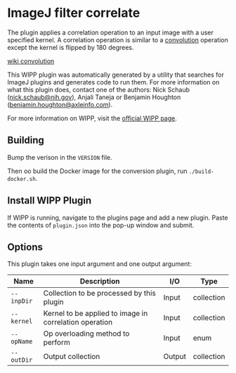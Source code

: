 # ImageJ filter correlate

The plugin applies a correlation operation to an input image with a user 
specified kernel. A correlation operation is similar to a 
[convolution](https://en.wikipedia.org/wiki/Convolution) operation except the 
kernel is flipped by 180 degrees.

[wiki convolution](https://en.wikipedia.org/wiki/Convolution)

This WIPP plugin was automatically generated by a utility that searches for
ImageJ plugins and generates code to run them. For more information on what this
plugin does, contact one of the authors: Nick Schaub (nick.schaub@nih.gov), 
Anjali Taneja or Benjamin Houghton (benjamin.houghton@axleinfo.com).

For more information on WIPP, visit the [official WIPP page](https://isg.nist.gov/deepzoomweb/software/wipp).

## Building

Bump the verison in the `VERSION` file.

Then oo build the Docker image for the conversion plugin, run
`./build-docker.sh`.

## Install WIPP Plugin

If WIPP is running, navigate to the plugins page and add a new plugin.
Paste the contents of `plugin.json` into the pop-up window and submit.

## Options

This plugin takes one input argument and one output argument:

| Name          | Description             | I/O    | Type   |
|---------------|-------------------------|--------|--------|
| `--inpDir` | Collection to be processed by this plugin | Input | collection |
| `--kernel` | Kernel to be applied to image in correlation operation | Input | collection |
| `--opName` | Op overloading method to perform | Input | enum |
| `--outDir` | Output collection | Output | collection |

